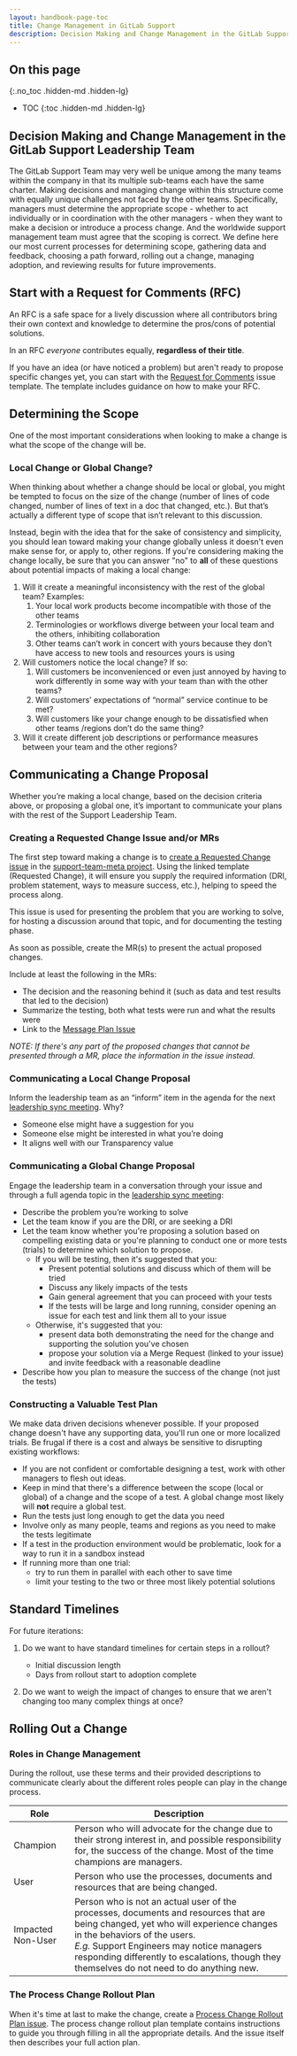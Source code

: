 ```yaml
---
layout: handbook-page-toc
title: Change Management in GitLab Support
description: Decision Making and Change Management in the GitLab Support Leadership Team
---
```


## On this page
{:.no_toc .hidden-md .hidden-lg}

- TOC
{:toc .hidden-md .hidden-lg}

## Decision Making and Change Management in the GitLab Support Leadership Team
The GitLab Support Team may very well be unique among the many teams within the
company in that its multiple sub-teams each have the same charter. Making
decisions and managing change within this structure come with equally unique
challenges not faced by the other teams. Specifically, managers must determine
the appropriate scope - whether to act individually or in coordination with the
other managers - when they want to make a decision or introduce a process
change. And the worldwide support management team must agree that the scoping
is correct. We define here our most current processes for determining scope,
gathering data and feedback, choosing a path forward, rolling out a change,
managing adoption, and reviewing results for future improvements.

## Start with a Request for Comments (RFC)

An RFC is a safe space for a lively discussion where all contributors bring
their own context and knowledge to determine the pros/cons of potential solutions.

In an RFC _everyone_ contributes equally, **regardless of their title**.

If you have an idea (or have noticed a problem) but aren't ready to propose specific changes yet, you can start
with the [Request for Comments](https://gitlab.com/gitlab-com/support/support-team-meta/-/issues/new?issuable_template=Request%20for%20Comments)
issue template. The template includes guidance on how to make your RFC. 

## Determining the Scope
One of the most important considerations when looking to make a change is what
the scope of the change will be.

### Local Change or Global Change?
When thinking about whether a change should be local or global, you might be
tempted to focus on the size of the change (number of lines of code changed,
number of lines of text in a doc that changed, etc.). But that’s actually a
different type of scope that isn’t relevant to this discussion.

Instead, begin with the idea that for the sake of consistency and simplicity,
you should lean toward making your change globally unless it doesn't even make
sense for, or apply to, other regions. If you're considering making the change
locally, be sure that you can answer "no" to **all** of these questions about
potential impacts of making a local change:

1. Will it create a meaningful inconsistency with the rest of the global team?
   Examples:
   1. Your local work products become incompatible with those of the other teams
   1. Terminologies or workflows diverge between your local team and the others,
      inhibiting collaboration
   1. Other teams can’t work in concert with yours because they don’t have
      access to new tools and resources yours is using
1. Will customers notice the local change?
   If so:
   1. Will customers be inconvenienced or even just annoyed by having to work
      differently in some way with your team than with the other teams?
   1. Will customers’ expectations of “normal” service continue to be met?
   1. Will customers like your change enough to be dissatisfied when other teams
      /regions don’t do the same thing?
1. Will it create different job descriptions or performance measures between
   your team and the other regions?

## Communicating a Change Proposal
Whether you’re making a local change, based on the decision criteria above, or
proposing a global one, it’s important to communicate your plans with the rest
of the Support Leadership Team.

### Creating a Requested Change Issue and/or MRs
The first step toward making a change is to
[create a Requested Change issue](https://gitlab.com/gitlab-com/support/support-team-meta/-/issues/new?issuable_template=Requested%20Change)
in the [support-team-meta project](https://gitlab.com/gitlab-com/support/support-team-meta).
Using the linked template (Requested Change), it will ensure you supply the
required information (DRI, problem statement, ways to measure success, etc.),
helping to speed the process along.

This issue is used for presenting the problem that you are working to solve, for hosting
a discussion around that topic, and for documenting the testing phase.

As soon as possible, create the MR(s) to present the actual proposed changes.

Include at least the following in the MRs:
* The decision and the reasoning behind it (such as data and test results
  that led to the decision)
* Summarize the testing, both what tests were run and what the results were
* Link to the [Message Plan Issue](#the-process-change-rollout-plan)

*NOTE: If there's any part of the proposed changes that cannot be presented through
a MR, place the information in the issue instead.*

### Communicating a Local Change Proposal
Inform the leadership team as an “inform” item in the agenda for the next
[leadership sync meeting](/handbook/support/managers/#organization-of-support-leadership-meetings).
Why?
* Someone else might have a suggestion for you
* Someone else might be interested in what you’re doing
* It aligns well with our Transparency value

### Communicating a Global Change Proposal
Engage the leadership team in a conversation through your issue and through a full agenda
topic in the [leadership sync meeting](/handbook/support/managers/#organization-of-support-leadership-meetings):
* Describe the problem you’re working to solve
* Let the team know if you are the DRI, or are seeking a DRI
* Let the team know whether you're proposing a solution based on compelling
  existing data or you're planning to conduct one or more tests (trials) to
  determine which solution to propose.
  * If you will be testing, then it's suggested that you:
    * Present potential solutions and discuss which of them will be tried
    * Discuss any likely impacts of the tests
    * Gain general agreement that you can proceed with your tests
    * If the tests will be large and long running, consider opening an issue for
      each test and link them all to your issue
  * Otherwise, it's suggested that you:
    * present data both demonstrating the need for the change and supporting the
      solution you've chosen
    * propose your solution via a Merge Request (linked to your issue) and
      invite feedback with a reasonable deadline
* Describe how you plan to measure the success of the change (not just the
  tests)

### Constructing a Valuable Test Plan
We make data driven decisions whenever possible. If your proposed change doesn't
have any supporting data, you'll run one or more localized trials. Be frugal if
there is a cost and always be sensitive to disrupting existing workflows:
  * If you are not confident or comfortable designing a test, work with other
    managers to flesh out ideas.
  * Keep in mind that there's a difference between the scope (local or global)
    of a change and the scope of a test. A global change most likely will
    **not** require a global test.
  * Run the tests just long enough to get the data you need
  * Involve only as many people, teams and regions as you need to make the tests
    legitimate
  * If a test in the production environment would be problematic, look for a way
    to run it in a sandbox instead
  * If running more than one trial:
    *  try to run them in parallel with each other to save time
    *  limit your testing to the two or three most likely potential solutions

## Standard Timelines
For future iterations:

1. Do we want to have standard timelines for certain steps in a rollout?
    * Initial discussion length
    * Days from rollout start to adoption complete

1. Do we want to weigh the impact of changes to ensure that we aren't changing too many complex things at once?


## Rolling Out a Change

### Roles in Change Management
During the rollout, use these terms and their provided descriptions to
communicate clearly about the different roles people can play in the change
process.

| Role | Description |
| --- | --- |
| Champion | Person who will advocate for the change due to their strong interest in, and possible responsibility for, the success of the change. Most of the time champions are managers. |
| User | Person who use the processes, documents and resources that are being changed. |
| Impacted Non-User | Person who is not an actual user of the processes, documents and resources that are being changed, yet who will experience changes in the behaviors of the users. <br>*E.g.* Support Engineers may notice managers responding differently to escalations, though they themselves do not need to do anything new. |

### The Process Change Rollout Plan
When it's time at last to make the change, create a
[Process Change Rollout Plan issue](https://gitlab.com/gitlab-com/support/support-team-meta/-/issues/new?issuable_template=support-change-rollout).
The process change rollout plan template contains instructions to guide you
through filling in all the appropriate details. And the issue itself then
describes your full action plan.
